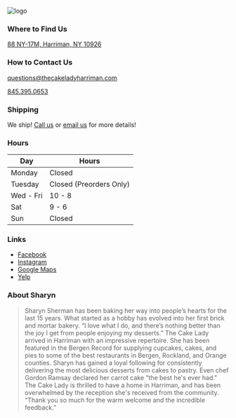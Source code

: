 ![logo](./images/logo.avif)

### Where to Find Us
[88 NY-17M, Harriman, NY 10926](https://goo.gl/maps/Pt9AJTcURvp4d798A)

### How to Contact Us
[questions@thecakeladyharriman.com](mailto:questions@thecakeladyharriman.com)

[845.395.0653](tel:18453950653)

### Shipping
We ship! [Call us](tel:18453950653) or [email us](mailto:questions@thecakeladyharriman.com?subject=I%20have%20a%20question%20about%20shipping) for more details!

### Hours

| Day | Hours |
| --- | ----- |
| Monday | Closed |
| Tuesday | Closed (Preorders Only) |
| Wed - Fri | 10 - 8 |
| Sat | 9 - 6 |
| Sun | Closed |

### Links
- [Facebook](https://www.facebook.com/cakelady2561/)
- [Instagram](https://www.instagram.com/originalcakelady/)
- [Google Maps](https://goo.gl/maps/NAPLWLsCb5Sj2cEA9)
- [Yelp](https://www.yelp.com/biz/the-cake-lady-desserts-and-cafe-harriman)

### About Sharyn

> Sharyn Sherman has been baking her way into people’s hearts for the last 15 years.
> What started as a hobby has evolved into her first brick and mortar bakery. “I love what I do, and there’s nothing better than the joy I get from people enjoying my desserts.”
> The Cake Lady arrived in Harriman with an impressive repertoire. She has been featured in the Bergen Record for supplying cupcakes, cakes, and pies to some of the best restaurants in Bergen, Rockland, and Orange counties.
> Sharyn has gained a loyal following for consistently delivering the most delicious desserts from cakes to pastry. Even chef Gordon Ramsay declared her carrot cake "the best he's ever had."
> The Cake Lady is thrilled to have a home in Harriman, and has been overwhelmed by the reception she's received from the community.
> “Thank you so much for the warm welcome and the incredible feedback.”
